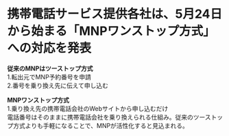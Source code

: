 # 携帯電話サービス提供各社は、5月24日から始まる「MNPワンストップ方式」への対応を発表  

**従来のMNPはツーストップ方式**  
1.転出元でMNP予約番号を申請  
2.番号を乗り換え先に伝えて申し込む  

**MNPワンストップ方式**  
1.乗り換え先の携帯電話会社のWebサイトから申し込むだけ  
 電話番号はそのままに携帯電話会社を乗り換えられる仕組み。従来のツーストップ方式よりも手軽になることで、MNPが活性化すると見込まれる。
